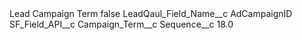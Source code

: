 <?xml version="1.0" encoding="UTF-8"?>
<CustomMetadata xmlns="http://soap.sforce.com/2006/04/metadata" xmlns:xsi="http://www.w3.org/2001/XMLSchema-instance" xmlns:xsd="http://www.w3.org/2001/XMLSchema">
    <label>Lead Campaign Term</label>
    <protected>false</protected>
    <values>
        <field>LeadQaul_Field_Name__c</field>
        <value xsi:type="xsd:string">AdCampaignID</value>
    </values>
    <values>
        <field>SF_Field_API__c</field>
        <value xsi:type="xsd:string">Campaign_Term__c</value>
    </values>
    <values>
        <field>Sequence__c</field>
        <value xsi:type="xsd:double">18.0</value>
    </values>
</CustomMetadata>
